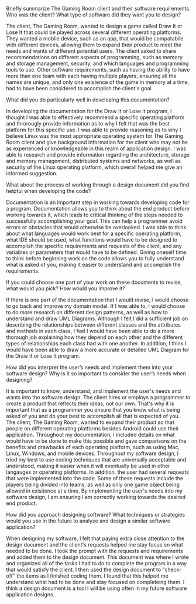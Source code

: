 Briefly summarize The Gaming Room client and their software requirements. Who was the client? What type of software did they want you to design?

The client, The Gaming Room, wanted to design a game called Draw It or Lose It that could be played across several different operating platforms. They wanted a mobile device, such as
an app, that would be compatabile with different devices, allowing them to expand their product to meet the needs and wants of different potential users. The client asked to share
recommendations on different aspects of programming, such as memory and storage management, security, and which languages and programming tools to use. Other software requirements,
such as having the ability to have more than one team with each having multiple players, ensuring all the names are unique, and only one existence of the game in memory at a time,
had to have been considered to accomplish the client's goal.



What did you do particularly well in developing this documentation?

In developing the documentation for the Draw It or Lose It program, I thought I was able to effectively recommend a specific operating platform and throrougly provide information
as to why I felt that was the best platform for this specific use. I was able to provide reasoning as to why I believe Linux was the most appropriate operating system for The
Gaming Room client and give background information for the client who may not be as experienced or knowledgeable in this realm of application design. I was able to research
and provide information regarding the architecture, storage and memory management, distributed systems and networks, as well as security of the Linux operating platform, which 
overall helped me give an informed suggestion.



What about the process of working through a design document did you find helpful when developing the code?

Documentation is an important step in working towards developing code for a program. Documentation allows you to think about the end product before working towards it, which 
leads to critical thinking of the steps needed to successfully accomplishing your goal. This can help a programmer avoid errors or obstacles that would otherwise be overlooked. 
I was able to think about what languages would work best for a specific operating platform, what IDE should be used, what functions would have to be designed to accomplish the
specific requirements and requests of the client, and any variables or parameters that would have to be defined. Giving oneself time to think before beginning work on the code
allows you to fully understand what is asked of you, making it easier to understand and accomplish the requirements.



If you could choose one part of your work on these documents to revise, what would you pick? How would you improve it?

If there is one part of the documentation that I would revise, I would choose to go back and improve my domain model. If I was able to, I would choose to do more research
on different design patterns, as well as how to understand and draw UML Diagrams. Although I felt I did a sufficient job on describing the relationships between different
classes and the attributes and methods in each class, I feel I would have been able to do a more thorough job explaining how they depend on each other and the different 
types of relationships each class had with one another. In addition, I think I would have been able to draw a more accurate or detailed UML Diagram for the Draw It or Lose
It program.



How did you interpret the user’s needs and implement them into your software design? Why is it so important to consider the user’s needs when designing?


It is important to know, understand, and implement the user's needs and wants into the software design. The client hires or employs a programmer to create a product that
reflects their ideas, not our own. That's why it is important that as a programmer you ensure that you know what is being asked of you and do your best to accomplish all
that is expected of you. The client, The Gaming Room, wanted to expand their product so that people on different operating platforms besides Android could use their 
application. Throughout my documentation, I included details on what would have to be done to make this possible and gave comparisons on the benefits and drawbacks of each
operating platform, such as using Mac, Linux, Windows, and mobile devices. Throughout my software design, I tried my best to use coding techniques that are universally
acceptable and understood, making it easier when it will eventually be used in other langauges or operating platforms. In addition, the user had several requests that
were implemented into the code. Some of these requests include the players being divided into teams, as well as only one game object being allowed in exisitence at a time.
By implementing the user's needs into my software design, I am ensuring I am correctly working towards the desired end product. 




How did you approach designing software? What techniques or strategies would you use in the future to analyze and design a similar software application?


When designing my software, I felt that paying extra close attention to the design document and the client's requests helped me stay focus on what needed to be done. I took the
prompt with the requests and requirements and added them to the design document. This document was where I wrote and organized all of the tasks I had to do to complete the 
program in a way that would satisfy the client. I then used the design document to "check-off" the items as I finished coding them. I found that this helped me understand what
had to be done and stay focused on completeing them. I think a design document is a tool I will be using often in my future software application designs.






